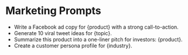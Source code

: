 # Marketing Prompts

- Write a Facebook ad copy for {product} with a strong call-to-action.
- Generate 10 viral tweet ideas for {topic}.
- Summarize this product into a one-liner pitch for investors: {product}.
- Create a customer persona profile for {industry}.
